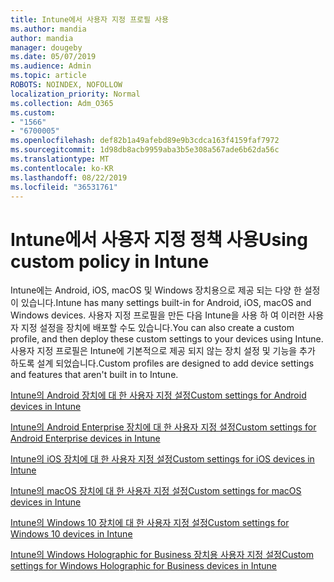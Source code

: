 ```yaml
---
title: Intune에서 사용자 지정 프로필 사용
ms.author: mandia
author: mandia
manager: dougeby
ms.date: 05/07/2019
ms.audience: Admin
ms.topic: article
ROBOTS: NOINDEX, NOFOLLOW
localization_priority: Normal
ms.collection: Adm_O365
ms.custom:
- "1566"
- "6700005"
ms.openlocfilehash: def82b1a49afebd89e9b3cdca163f4159faf7972
ms.sourcegitcommit: 1d98db8acb9959aba3b5e308a567ade6b62da56c
ms.translationtype: MT
ms.contentlocale: ko-KR
ms.lasthandoff: 08/22/2019
ms.locfileid: "36531761"
---
```

# <a name="using-custom-policy-in-intune"></a><span data-ttu-id="69dc6-102">Intune에서 사용자 지정 정책 사용</span><span class="sxs-lookup"><span data-stu-id="69dc6-102">Using custom policy in Intune</span></span>

<span data-ttu-id="69dc6-103">Intune에는 Android, iOS, macOS 및 Windows 장치용으로 제공 되는 다양 한 설정이 있습니다.</span><span class="sxs-lookup"><span data-stu-id="69dc6-103">Intune has many settings built-in for Android, iOS, macOS and Windows devices.</span></span> <span data-ttu-id="69dc6-104">사용자 지정 프로필을 만든 다음 Intune을 사용 하 여 이러한 사용자 지정 설정을 장치에 배포할 수도 있습니다.</span><span class="sxs-lookup"><span data-stu-id="69dc6-104">You can also create a custom profile, and then deploy these custom settings to your devices using Intune.</span></span> <span data-ttu-id="69dc6-105">사용자 지정 프로필은 Intune에 기본적으로 제공 되지 않는 장치 설정 및 기능을 추가 하도록 설계 되었습니다.</span><span class="sxs-lookup"><span data-stu-id="69dc6-105">Custom profiles are designed to add device settings and features that aren't built in to Intune.</span></span>

[<span data-ttu-id="69dc6-106">Intune의 Android 장치에 대 한 사용자 지정 설정</span><span class="sxs-lookup"><span data-stu-id="69dc6-106">Custom settings for Android devices in Intune</span></span>](https://docs.microsoft.com/intune/custom-settings-android)

[<span data-ttu-id="69dc6-107">Intune의 Android Enterprise 장치에 대 한 사용자 지정 설정</span><span class="sxs-lookup"><span data-stu-id="69dc6-107">Custom settings for Android Enterprise devices in Intune</span></span>](https://docs.microsoft.com/intune/custom-settings-android-for-work)

[<span data-ttu-id="69dc6-108">Intune의 iOS 장치에 대 한 사용자 지정 설정</span><span class="sxs-lookup"><span data-stu-id="69dc6-108">Custom settings for iOS devices in Intune</span></span>](https://docs.microsoft.com/intune/custom-settings-ios)

[<span data-ttu-id="69dc6-109">Intune의 macOS 장치에 대 한 사용자 지정 설정</span><span class="sxs-lookup"><span data-stu-id="69dc6-109">Custom settings for macOS devices in Intune</span></span>](https://docs.microsoft.com/intune/custom-settings-macos)

[<span data-ttu-id="69dc6-110">Intune의 Windows 10 장치에 대 한 사용자 지정 설정</span><span class="sxs-lookup"><span data-stu-id="69dc6-110">Custom settings for Windows 10 devices in Intune</span></span>](https://docs.microsoft.com/intune/custom-settings-windows-10)

[<span data-ttu-id="69dc6-111">Intune의 Windows Holographic for Business 장치용 사용자 지정 설정</span><span class="sxs-lookup"><span data-stu-id="69dc6-111">Custom settings for Windows Holographic for Business devices in Intune</span></span>](https://docs.microsoft.com/intune/custom-settings-windows-holographic)